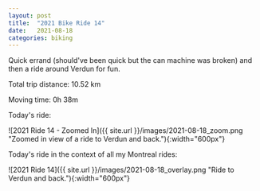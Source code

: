 ```yaml
---
layout: post
title:  "2021 Bike Ride 14"
date:   2021-08-18
categories: biking
---
```


Quick errand (should've been quick but the can machine was broken) and then a ride around Verdun for fun.

Total trip distance: 10.52 km

Moving time: 0h 38m

Today's ride:

![2021 Ride 14 - Zoomed In]({{ site.url }}/images/2021-08-18_zoom.png "Zoomed in view of a ride to Verdun and back."){:width="600px"}

Today's ride in the context of all my Montreal rides:

![2021 Ride 14]({{ site.url }}/images/2021-08-18_overlay.png "Ride to Verdun and back."){:width="600px"}
